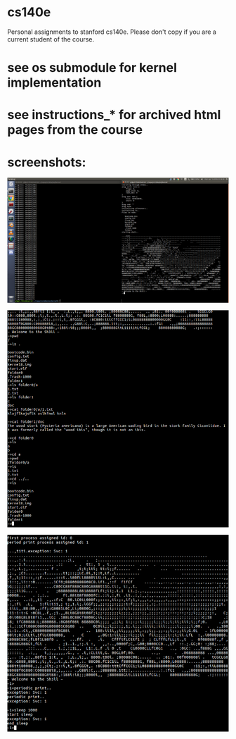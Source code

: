 # cs140e
Personal assignments to stanford cs140e. Please don't copy if you are a current student of the course.

# see os submodule for kernel implementation

# see instructions_* for archived html pages from the course

# screenshots:

![shell start up](/pics/cs140e_shell_splash.png?raw=true "shell start up")


![shell commands for assignment 2](/pics/cs140e_shell_0.png?raw=true "more shell stuff")


![processes and syscalls for assignment 3](/pics/cs140e_scheduler_syscall.png?raw=true "syscall and scheduler")

